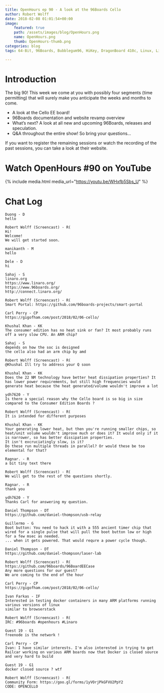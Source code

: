 ```yaml
---
title: OpenHours ep 90 - A look at the 96Boards Cello
author: Robert Wolff
date: 2018-02-08 01:01:54+00:00
image:
    featured: true
    path: /assets/images/blog/OpenHours.png
    name: OpenHours.png
    thumb: OpenHours-thumb.png
categories: blog
tags: 64-Bit, 96Boards, Bubblegum96, HiKey, DragonBoard 410c, Linux, Linaro, ARM, SBC, Single Board Computer, AOSP, Android, Red Hat, Redhat, fedora, Open Source, deep learning, robert wolff, tensorflow, i.mx7, meerkat, NXP, qualcomm, technology, computer, community, Timesys, Maciej Halasz, IIoT

---
```


# Introduction

The big 90! This week we come at you with possibly four segments (time permitting) that will surely make you anticipate the weeks and months to come.

- A look at the Cello EE board!
- 96Boards documentation and website revamp overview
- What’s next? A look at all new and upcoming 96Boards, releases and speculation.
- Q&A throughout the entire show! So bring your questions…

If you want to register the remaining sessions or watch the recording of the past sessions, you can take a look at their website.

# Watch OpenHours #90 on YouTube

{% include media.html media_url="https://youtu.be/WHxfb5Sbs_U" %}

# Chat Log

```
Duong - D
hello

Robert Wolff (Screencast) - R(
Hi!
Welcome!
We will get started soon.

manikanth - M
hello

Dele - D
hi

Sahaj - S
linaro.org
https://www.linaro.org/
https://www.96boards.org/
http://connect.linaro.org/

Robert Wolff (Screencast) - R(
Smart Portal: https://github.com/96boards-projects/smart-portal

Carl Perry - CP
https://gigofham.com/post/2018/02/06-cello/

Khushal Khan - KK
The consumer edition has no heat sink or fan? It most probably runs off a very slow CPU. An ARM chip?

Sahaj - S
depends on how the soc is designed
the cello also had an arm chip by amd

Robert Wolff (Screencast) - R(
@Khushal Ill try to address your Q soon

Khushal Khan - KK
Does the 22 NM technology have better heat dissipation properties? It has lower power requirements, but still high frequencies would generate heat because the heat generated/volume wouldn't improve a lot

ydh7620 - Y
Is there a special reason why the Cello board is so big in size compared to the Consumer Edition Boards ?

Robert Wolff (Screencast) - R(
It is intended for different purposes

Khushal Khan - KK
Your generating lower heat, but then you're running smaller chips, so heat/unit volume wouldn't improve much or does it? It would only if it is narrower, so has better dissipation properties.
It isn't excruciatingly slow, is it?
Do these run multiple threads in parallel? Or would these be too elemental for that?

Ragnar. - R
a bit tiny text there

Robert Wolff (Screencast) - R(
We will get to the rest of the questions shortly.

Ragnar. - R
thank you

ydh7620 - Y
Thanks Carl for answering my question.

Daniel Thompson - DT
https://github.com/daniel-thompson/usb-relay

Guillermo - G
Boot button: You need to hack it with a 555 ancient timer chip that wired for a single pulse that will pull the boot button low or high for a few msec as needed.
... when it gets powered. That would requre a power cycle though.

Daniel Thompson - DT
https://github.com/daniel-thompson/laser-lab

Robert Wolff (Screencast) - R(
https://github.com/96boards/96BoardEECase
Any more questions for our guest?
We are coming to the end of the hour

Carl Perry - CP
https://gigofham.com/post/2018/02/06-cello/

Ivan Farkas - IF
Interested in testing docker containers in many ARM platforms running various versions of linux
similar to browserstack

Robert Wolff (Screencast) - R(
IRC: #96boards #openhours #Linaro

Guest 19 - G1
freenode is the network !

Carl Perry - CP
Ivan: I have similar interests. I'm also interested in trying to get Railcar working on various ARM boards now that Docker is closed source and very hard to build

Guest 19 - G1
docker closed source ? wtf

Robert Wolff (Screencast) - R(
Community Form: https://goo.gl/forms/1yVOrjPkGFVU2PpY2
CODE: OPENCELLO
```